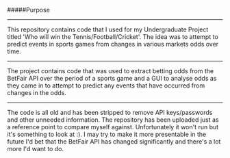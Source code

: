 #####Purpose

---
This repository contains code that I used for my Undergraduate Project titled 'Who will win the Tennis/Football/Cricket'. The idea was to attempt to predict events in sports games from changes in various markets odds over time.

---
The project contains code that was used to extract betting odds from the BetFair API over the period of a sports game and a GUI to analyse odds as they came in to attempt to predict any events that have occurred from changes in the odds.

---
The code is all old and has been stripped to remove API keys/passwords and other unneeded information. The repository has been uploaded just as a reference point to compare myself against. Unfortunately it won't run but it's something to look at :). I may try to make it more presentable in the future I'd bet that the BetFair API has changed significantly and there's a lot more I'd want to do.